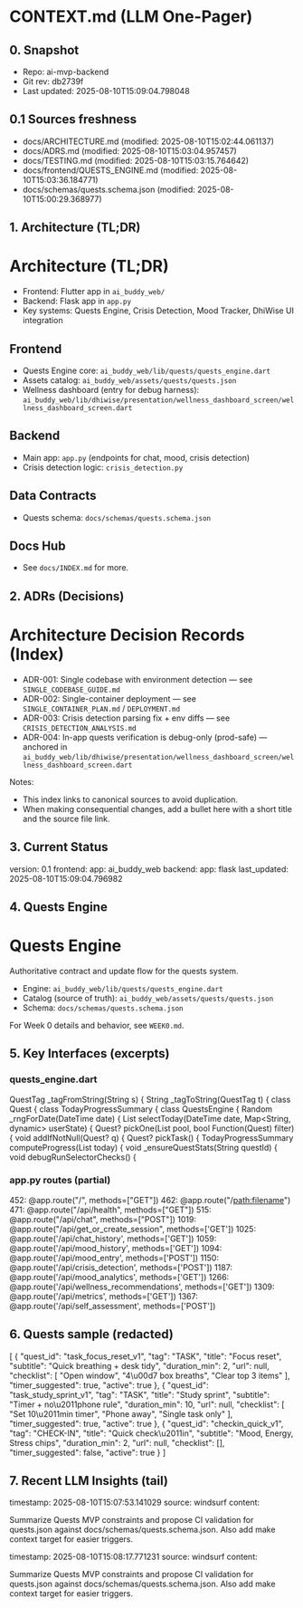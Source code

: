 # CONTEXT.md (LLM One-Pager)

## 0. Snapshot
- Repo: ai-mvp-backend
- Git rev: db2739f
- Last updated: 2025-08-10T15:09:04.798048

## 0.1 Sources freshness
- docs/ARCHITECTURE.md (modified: 2025-08-10T15:02:44.061137)
- docs/ADRS.md (modified: 2025-08-10T15:03:04.957457)
- docs/TESTING.md (modified: 2025-08-10T15:03:15.764642)
- docs/frontend/QUESTS_ENGINE.md (modified: 2025-08-10T15:03:36.184771)
- docs/schemas/quests.schema.json (modified: 2025-08-10T15:00:29.368977)

## 1. Architecture (TL;DR)
# Architecture (TL;DR)

- Frontend: Flutter app in `ai_buddy_web/`
- Backend: Flask app in `app.py`
- Key systems: Quests Engine, Crisis Detection, Mood Tracker, DhiWise UI integration

## Frontend
- Quests Engine core: `ai_buddy_web/lib/quests/quests_engine.dart`
- Assets catalog: `ai_buddy_web/assets/quests/quests.json`
- Wellness dashboard (entry for debug harness): `ai_buddy_web/lib/dhiwise/presentation/wellness_dashboard_screen/wellness_dashboard_screen.dart`

## Backend
- Main app: `app.py` (endpoints for chat, mood, crisis detection)
- Crisis detection logic: `crisis_detection.py`

## Data Contracts
- Quests schema: `docs/schemas/quests.schema.json`

## Docs Hub
- See `docs/INDEX.md` for more.

## 2. ADRs (Decisions)
# Architecture Decision Records (Index)

- ADR-001: Single codebase with environment detection — see `SINGLE_CODEBASE_GUIDE.md`
- ADR-002: Single-container deployment — see `SINGLE_CONTAINER_PLAN.md` / `DEPLOYMENT.md`
- ADR-003: Crisis detection parsing fix + env diffs — see `CRISIS_DETECTION_ANALYSIS.md`
- ADR-004: In-app quests verification is debug-only (prod-safe) — anchored in `ai_buddy_web/lib/dhiwise/presentation/wellness_dashboard_screen/wellness_dashboard_screen.dart`

Notes:
- This index links to canonical sources to avoid duplication.
- When making consequential changes, add a bullet here with a short title and the source file link.

## 3. Current Status
version: 0.1
frontend:
  app: ai_buddy_web
backend:
  app: flask
last_updated: 2025-08-10T15:09:04.796982

## 4. Quests Engine
# Quests Engine

Authoritative contract and update flow for the quests system.

- Engine: `ai_buddy_web/lib/quests/quests_engine.dart`
- Catalog (source of truth): `ai_buddy_web/assets/quests/quests.json`
- Schema: `docs/schemas/quests.schema.json`

For Week 0 details and behavior, see `WEEK0.md`.

## 5. Key Interfaces (excerpts)
### quests_engine.dart
QuestTag _tagFromString(String s) {
String _tagToString(QuestTag t) {
class Quest {
class TodayProgressSummary {
class QuestsEngine {
  Random _rngForDate(DateTime date) {
  List<Quest> selectToday(DateTime date, Map<String, dynamic> userState) {
    Quest? pickOne(List<Quest> pool, bool Function(Quest) filter) {
    void addIfNotNull(Quest? q) {
    Quest? pickTask() {
  TodayProgressSummary computeProgress(List<Quest> today) {
  void _ensureQuestStats(String questId) {
  void debugRunSelectorChecks() {

### app.py routes (partial)
452:     @app.route("/", methods=["GET"])
462:     @app.route("/<path:filename>")
471:     @app.route("/api/health", methods=["GET"])
515:     @app.route("/api/chat", methods=["POST"])
1019:     @app.route("/api/get_or_create_session", methods=['GET'])
1025:     @app.route('/api/chat_history', methods=['GET'])
1059:     @app.route('/api/mood_history', methods=['GET'])
1094:     @app.route('/api/mood_entry', methods=['POST'])
1150:     @app.route('/api/crisis_detection', methods=['POST'])
1187:     @app.route('/api/mood_analytics', methods=['GET'])
1266:     @app.route('/api/wellness_recommendations', methods=['GET'])
1309:     @app.route('/api/metrics', methods=['GET'])
1367:     @app.route('/api/self_assessment', methods=['POST'])

## 6. Quests sample (redacted)
[
  {
    "quest_id": "task_focus_reset_v1",
    "tag": "TASK",
    "title": "Focus reset",
    "subtitle": "Quick breathing + desk tidy",
    "duration_min": 2,
    "url": null,
    "checklist": [
      "Open window",
      "4\u00d7 box breaths",
      "Clear top 3 items"
    ],
    "timer_suggested": true,
    "active": true
  },
  {
    "quest_id": "task_study_sprint_v1",
    "tag": "TASK",
    "title": "Study sprint",
    "subtitle": "Timer + no\u2011phone rule",
    "duration_min": 10,
    "url": null,
    "checklist": [
      "Set 10\u2011min timer",
      "Phone away",
      "Single task only"
    ],
    "timer_suggested": true,
    "active": true
  },
  {
    "quest_id": "checkin_quick_v1",
    "tag": "CHECK-IN",
    "title": "Quick check\u2011in",
    "subtitle": "Mood, Energy, Stress chips",
    "duration_min": 2,
    "url": null,
    "checklist": [],
    "timer_suggested": false,
    "active": true
  }
]
## 7. Recent LLM Insights (tail)
timestamp: 2025-08-10T15:07:53.141029
source: windsurf
content:

Summarize Quests MVP constraints and propose CI validation for quests.json against docs/schemas/quests.schema.json. Also add make context target for easier triggers.

timestamp: 2025-08-10T15:08:17.771231
source: windsurf
content:

Summarize Quests MVP constraints and propose CI validation for quests.json against docs/schemas/quests.schema.json. Also add make context target for easier triggers.

